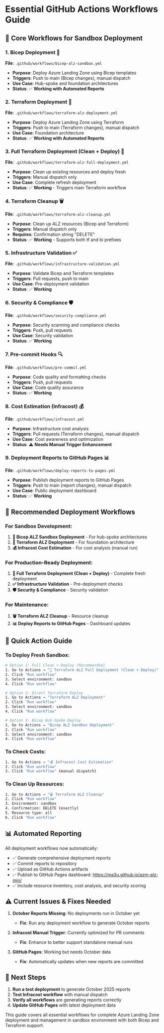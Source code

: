 # Essential GitHub Actions Workflows Guide

## 🎯 **Core Workflows for Sandbox Deployment**

### 1. **Bicep Deployment** 🔧

**File**: `.github/workflows/bicep-alz-sandbox.yml`

- **Purpose**: Deploy Azure Landing Zone using Bicep templates
- **Triggers**: Push to main (Bicep changes), manual dispatch
- **Use Case**: Hub-spoke and foundation architectures
- **Status**: ✅ **Working with Automated Reports**

### 2. **Terraform Deployment** 🚀

**File**: `.github/workflows/terraform-alz-deployment.yml`

- **Purpose**: Deploy Azure Landing Zone using Terraform
- **Triggers**: Push to main (Terraform changes), manual dispatch
- **Use Case**: Foundation architecture
- **Status**: ✅ **Working with Automated Reports**

### 3. **Full Terraform Deployment (Clean + Deploy)** 🔄

**File**: `.github/workflows/terraform-alz-full-deployment.yml`

- **Purpose**: Clean up existing resources and deploy fresh
- **Triggers**: Manual dispatch only
- **Use Case**: Complete refresh deployment
- **Status**: ✅ **Working** - Triggers main Terraform workflow

### 4. **Terraform Cleanup** 🗑️

**File**: `.github/workflows/terraform-alz-cleanup.yml`

- **Purpose**: Clean up ALZ resources (Bicep and Terraform)
- **Triggers**: Manual dispatch only
- **Requires**: Confirmation string "DELETE"
- **Status**: ✅ **Working** - Supports both tf and bi prefixes

### 5. **Infrastructure Validation** ✅

**File**: `.github/workflows/infrastructure-validation.yml`

- **Purpose**: Validate Bicep and Terraform templates
- **Triggers**: Pull requests, push to main
- **Use Case**: Pre-deployment validation
- **Status**: ✅ **Working**

### 6. **Security & Compliance** 🛡️

**File**: `.github/workflows/security-compliance.yml`

- **Purpose**: Security scanning and compliance checks
- **Triggers**: Push, pull requests
- **Use Case**: Security validation
- **Status**: ✅ **Working**

### 7. **Pre-commit Hooks** 🔍

**File**: `.github/workflows/pre-commit.yml`

- **Purpose**: Code quality and formatting checks
- **Triggers**: Push, pull requests
- **Use Case**: Code quality assurance
- **Status**: ✅ **Working**

### 8. **Cost Estimation (Infracost)** 💰

**File**: `.github/workflows/infracost.yml`

- **Purpose**: Infrastructure cost analysis
- **Triggers**: Pull requests (Terraform changes), manual dispatch
- **Use Case**: Cost awareness and optimization
- **Status**: ⚠️ **Needs Manual Trigger Enhancement**

### 9. **Deployment Reports to GitHub Pages** 📊

**File**: `.github/workflows/deploy-reports-to-pages.yml`

- **Purpose**: Publish deployment reports to GitHub Pages
- **Triggers**: Push to main (report changes), manual dispatch
- **Use Case**: Public deployment dashboard
- **Status**: ✅ **Working**

## 🚀 **Recommended Deployment Workflows**

### For **Sandbox Development**:

1. **🔧 Bicep ALZ Sandbox Deployment** - For hub-spoke architectures
2. **🚀 Terraform ALZ Deployment** - For foundation architecture
3. **💰 Infracost Cost Estimation** - For cost analysis (manual run)

### For **Production-Ready Deployment**:

1. **🔄 Full Terraform Deployment (Clean + Deploy)** - Complete fresh deployment
2. **✅ Infrastructure Validation** - Pre-deployment checks
3. **🛡️ Security & Compliance** - Security validation

### For **Maintenance**:

1. **🗑️ Terraform ALZ Cleanup** - Resource cleanup
2. **📊 Deploy Reports to GitHub Pages** - Dashboard updates

## 🔧 **Quick Action Guide**

### To Deploy Fresh Sandbox:

```bash
# Option 1: Full Clean + Deploy (Recommended)
1. Go to Actions → "🚀 Terraform ALZ Full Deployment (Clean + Deploy)"
2. Click "Run workflow"
3. Select environment: sandbox
4. Click "Run workflow"

# Option 2: Direct Terraform Deploy
1. Go to Actions → "Terraform ALZ Deployment"
2. Click "Run workflow"
3. Select environment: sandbox
4. Click "Run workflow"

# Option 3: Bicep Hub-Spoke Deploy
1. Go to Actions → "Bicep ALZ Sandbox Deployment"
2. Click "Run workflow"
3. Select environment: sandbox
4. Click "Run workflow"
```

### To Check Costs:

```bash
1. Go to Actions → "💰 Infracost Cost Estimation"
2. Click "Run workflow"
3. Click "Run workflow" (manual dispatch)
```

### To Clean Up Resources:

```bash
1. Go to Actions → "🗑️ Terraform ALZ Cleanup"
2. Click "Run workflow"
3. Environment: sandbox
4. Confirmation: DELETE (exactly)
5. Resource type: all
6. Click "Run workflow"
```

## 📊 **Automated Reporting**

All deployment workflows now automatically:

- ✅ Generate comprehensive deployment reports
- ✅ Commit reports to repository
- ✅ Upload as GitHub Actions artifacts
- ✅ Publish to GitHub Pages dashboard: https://ma3u.github.io/azm-alz-min/
- ✅ Include resource inventory, cost analysis, and security scoring

## ⚠️ **Current Issues & Fixes Needed**

1. **October Reports Missing**: No deployments run in October yet

   - **Fix**: Run any deployment workflow to generate October reports

2. **Infracost Manual Trigger**: Currently optimized for PR comments

   - **Fix**: Enhance to better support standalone manual runs

3. **GitHub Pages**: Working but needs October data
   - **Fix**: Automatically updates when new reports are committed

## 🎯 **Next Steps**

1. **Run a test deployment** to generate October 2025 reports
2. **Test Infracost workflow** with manual dispatch
3. **Verify all workflows** are generating reports correctly
4. **Update GitHub Pages** with latest deployment data

This guide covers all essential workflows for complete Azure Landing Zone deployment and management in sandbox environment with both Bicep and Terraform support.
